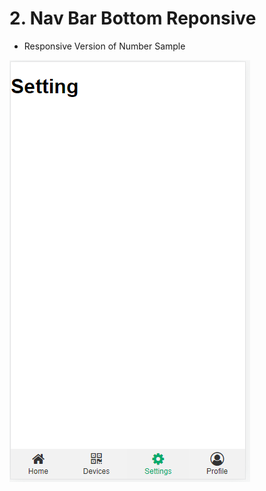 # 2. Nav Bar Bottom Reponsive

* Responsive Version of Number Sample


![bonezegei](docs/navbarbottomres.png "bottom")
